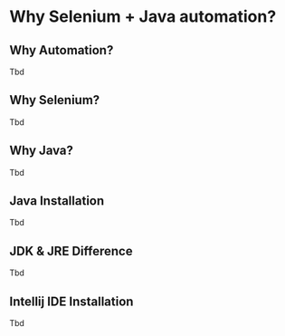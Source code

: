 # Why Selenium + Java automation?

## Why Automation?

Tbd

## Why Selenium?

Tbd

## Why Java?

Tbd

## Java Installation

Tbd

## JDK & JRE Difference

Tbd

## Intellij IDE Installation

Tbd

